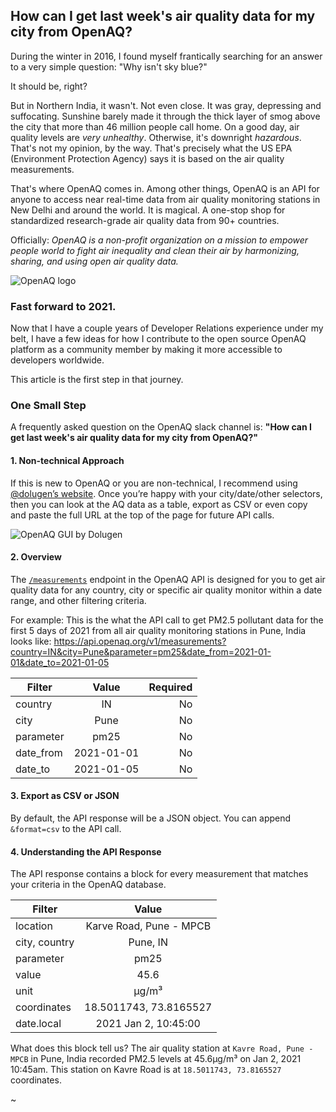 ## How can I get last week's air quality data for my city from OpenAQ?

During the winter in 2016, I found myself frantically searching for an answer to a very simple question: "Why isn't sky blue?" 

It should be, right?

But in Northern India, it wasn't. Not even close. It was gray, depressing and suffocating. Sunshine barely made it through the thick layer of smog above the city that more than 46 million people call home. On a good day, air quality levels are *very unhealthy*. Otherwise, it's downright *hazardous*. That's not my opinion, by the way. That's precisely what the US EPA (Environment Protection Agency) says it is based on the air quality measurements.

That's where OpenAQ comes in. Among other things, OpenAQ is an API for anyone to access near real-time data from air quality monitoring stations in New Delhi and around the world. It is magical. A one-stop shop for standardized research-grade air quality data from 90+ countries. 

Officially: *OpenAQ is a non-profit organization on a mission to empower people world to fight air inequality and clean their air by harmonizing, sharing, and using open air quality data.*

![OpenAQ logo](https://i.imgur.com/Kgw9ztB.png)

### Fast forward to 2021.

Now that I have a couple years of Developer Relations experience under my belt, I have a few ideas for how I contribute to the open source OpenAQ platform as a community member by making it more accessible to developers worldwide.

This article is the first step in that journey.

### One Small Step

A frequently asked question on the OpenAQ slack channel is: **"How can I get last week's air quality data for my city from OpenAQ?"**

#### 1. Non-technical Approach
If this is new to OpenAQ or you are non-technical, I recommend using [@dolugen’s website](https://dolugen.github.io/openaq-browser/#/measurements). Once you’re happy with your city/date/other selectors, then you can look at the AQ data as a table, export as CSV or even copy and paste the full URL at the top of the page for future API calls.

![OpenAQ GUI by Dolugen](https://i.imgur.com/ojykyQi.png)

#### 2. Overview 
The [`/measurements`](https://docs.openaq.org/#api-Measurements-GetV1Measurements) endpoint in the OpenAQ API is designed for you to get air quality data for any country, city or specific air quality monitor within a date range, and other filtering criteria.

For example: This is the what the API call to get PM2.5 pollutant data for the first 5 days of 2021 from all air quality monitoring stations in Pune, India looks like: https://api.openaq.org/v1/measurements?country=IN&city=Pune&parameter=pm25&date_from=2021-01-01&date_to=2021-01-05

| Filter        | Value           | Required  |
| ------------- |:-------------:| -----:|
| country      | IN | No |
| city      | Pune      |   No |
| parameter | pm25      |    No |
| date_from | 2021-01-01      |    No |
| date_to | 2021-01-05      |    No |


#### 3. Export as CSV or JSON
By default, the API response will be a JSON object. You can append `&format=csv` to the API call.

#### 4. Understanding the API Response 

The API response contains a block for every measurement that matches your criteria in the OpenAQ database.

| Filter        | Value           |
| ------------- |:-------------:|
| location      | Karve Road, Pune - MPCB	 |
| city, country      | Pune, IN      |
| parameter | pm25      |
| value      | 45.6      |
| unit | µg/m³      |
| coordinates | 18.5011743, 73.8165527	      |
| date.local | 2021 Jan 2, 10:45:00      |

What does this block tell us? The air quality station at `Kavre Road, Pune - MPCB` in Pune, India recorded PM2.5 levels at 45.6µg/m³ on Jan 2, 2021 10:45am. This station on Kavre Road is at `18.5011743, 73.8165527` coordinates.

~
